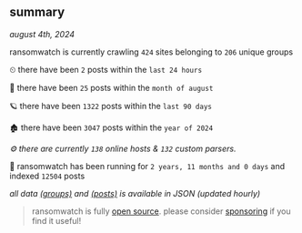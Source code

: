 
## summary
_august 4th, 2024_

ransomwatch is currently crawling `424` sites belonging to `206` unique groups

⏲ there have been `2` posts within the `last 24 hours`

🦈 there have been `25` posts within the `month of august`

🪐 there have been `1322` posts within the `last 90 days`

🏚 there have been `3047` posts within the `year of 2024`

_⚙️ there are currently `138` online hosts & `132` custom parsers._

🦕 ransomwatch has been running for `2 years, 11 months and 0 days` and indexed `12504` posts

_all data  [(groups)](http://ransomwhat.telemetry.ltd/groups) and [(posts)](http://ransomwhat.telemetry.ltd/posts) is available in JSON (updated hourly)_

> ransomwatch is fully [open source](https://github.com/joshhighet/ransomwatch#ransomwatch--). please consider [sponsoring](https://github.com/sponsors/joshhighet) if you find it useful!
